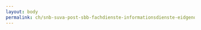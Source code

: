 ```yaml
---
layout: body
permalink: ch/snb-suva-post-sbb-fachdienste-informationsdienste-eidgenoessisches-justiz-und-polizeidepartement-bundesamt-fuer-polizei/
---
```


